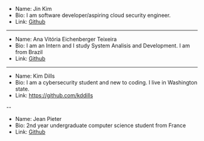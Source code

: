 
- Name: Jin Kim
- Bio: I am software developer/aspiring cloud security engineer.
- Link: [Github](https://www.github.com/jinwoov)

---

- Name: Ana Vitória Eichenberger Teixeira
- Bio: I am an Intern and I study System Analisis and Development. I am from Brazil
- Link: [Github](https://github.com/Mackyw)

---

- Name: Kim Dills
- Bio: I am a cybersecurity student and new to coding. I live in Washington state.
- Link: https://github.com/kddills

--

- Name: Jean Pieter
- Bio: 2nd year undergraduate computer science student from France 
- Link: [Github](https://github.com/aaabot)
